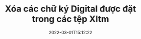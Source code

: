 ---
############################# Static ############################
layout: "auto-gen-signature"
date: 2022-03-01T15:12:22
draft: false
operation: Delete
signaturetype: Digital
fileformat: Xltm
productName: .NET
lang: vi
productCode: net
otherformats: pdf doc docx docm dot dotx odt ott xls xlsx xlsm xlsb ods ots xltx xltm pptx pptm
breadcrumb: Put Digital signature on Xltm for C#

############################# Head ############################
head_title: "Xóa chữ ký Digital khỏi tệp Xltm qua C#"
head_description: "Việc xóa các chữ ký Digital cụ thể khỏi các tài liệu Xltm đã ký có thể được thực hiện dễ dàng với mã .NET ngắn."

############################# Header ############################
title: "Xóa các chữ ký Digital được đặt trong các tệp Xltm"
description: "Xóa các chữ ký Digital khác nhau khỏi tài liệu Xltm. Việc xóa chữ ký Digital yêu cầu mã C# đơn giản."
bg_image: "https://cms.admin.containerize.com/templates/aspose/App_Themes/V3/images/bg/header1.png"
bg_overlay: false
button:
    enable: true

############################# SubMenu ############################
submenu:
    enable: true

    left:
        img_alt: "GroupDocs.Signature for .NET"
        image: "https://cms.admin.containerize.com/templates/groupdocs/images/product-logos/90x90-noborder/groupdocs-signature-net.png"
        product: "GroupDocs.Signature"
        platform: ".NET"



############################# About ############################
about:
    enable: true
    title: "Nhận thông tin về các tính năng của API GroupDocs.Signature for .NET"
    content: |
        API [GroupDocs.Signature for .NET] (https://products.groupdocs.com/signature/net/) cung cấp nhiều cách để xử lý tài liệu của bạn bằng chữ ký điện tử. Có sẵn chữ ký điện tử như văn bản, hình ảnh, chứng chỉ kỹ thuật số, mã vạch, mã QR, tem hoặc siêu dữ liệu. Khách hàng có thể thêm, xóa, cập nhật, xác minh hoặc tìm kiếm chữ ký điện tử ở các tệp PDF, tài liệu MS Word, sổ làm việc MS Excel, bản trình bày MS PowerPoint, tệp Adobe Photoshop và các định dạng hình ảnh khác nhau. Một số lượng lớn các tính năng và cài đặt hữu ích được cung cấp.
    

############################# Steps ############################
steps:
    enable: true
    title_left: "Cách xóa chữ ký Digital khỏi tài liệu Xltm của bạn"
    content_left: |
        [GroupDocs.Signature for .NET] (https://products.groupdocs.com/signature/net/) cung cấp tính năng hữu ích để xóa các tài liệu Xltm có chữ ký Digital bằng một vài dòng mã.
        
        * Đầu tiên, khởi tạo đối tượng Chữ ký truyền đường dẫn đến tài liệu của bạn dưới dạng tham số phương thức khởi tạo.
        * Sau đó, tạo một đối tượng chữ ký thích hợp và thiết lập mã định danh duy nhất của nó.
        * Sau đó, gọi phương thức Delete truyền đối tượng chữ ký phải được xóa.
        * Cuối cùng là kết quả hoạt động xử lý.

    title_right: "yêu cầu hệ thống"
    content_right: |
        GroupDocs.Signature for .NET được hỗ trợ trên tất cả các nền tảng và hệ điều hành chính. Trước khi thực hiện mã bên dưới, hãy đảm bảo rằng bạn đã cài đặt các điều kiện tiên quyết sau trên hệ thống của mình.

        * Hệ điều hành: Microsoft Windows, Linux, MacOS
        * Môi trường phát triển: Microsoft Visual Studio, Xamarin, MonoDevelop
        * Frameworks: .NET Framework, .NET Standard, .NET Core, Mono
        * Tải xuống phiên bản mới nhất của GroupDocs.Signature for .NET từ [Nuget] (https://www.nuget.org/packages/groupdocs.signature)
         
    code: |
        ```csharp    
                
        // Set up input Xltm file
        string filePath = "input.xltm";

        // Instantiate Signature for input file
        using (GroupDocs.Signature.Signature signature = new GroupDocs.Signature.Signature(filePath))
        {
                // Id of signature which is supposed to be deleted
                // such Id may be obtained as result of search operation
                string id = "a01e1940-997a-444b-89af-9309a2d559a5";

                // provide signature features to delete
                // set up particular signature id
                DigitalSignature signatureToDelete = new DigitalSignature(id);

                // delete signature
                bool deleteResult = signature.Delete(signatureToDelete);

                // process deletion result
                if (deleteResult)
                {
                    Console.WriteLine("Signature was deleted successfully!");
                }
        }
        ```

############################# Demos ############################
demos:
    enable: true
    title: "Ký bằng chữ ký Digital Demo trực tiếp"
    content: |
       Thêm nhiều chữ ký điện tử khác nhau vào tệp Xltm ngay bây giờ bằng cách truy cập trang web [GroupDocs.Signature App] (https://products.groupdocs.app/signature/family).          

############################# More Formats ############################
more_formats:
    enable: true
    title: "Xóa chữ ký Digital của bạn bằng C#"
    content: |
        "Xóa chữ ký điện tử đã được thêm vào các định dạng tài liệu khác nhau. Xóa chữ ký nhanh chóng mà không cần thêm mã."
    format: 
       
       
back_to_top:
    enable: true
---